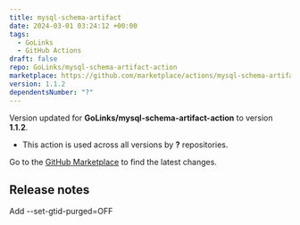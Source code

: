 ```yaml
---
title: mysql-schema-artifact
date: 2024-03-01 03:24:12 +00:00
tags:
  - GoLinks
  - GitHub Actions
draft: false
repo: GoLinks/mysql-schema-artifact-action
marketplace: https://github.com/marketplace/actions/mysql-schema-artifact
version: 1.1.2
dependentsNumber: "?"
---
```



Version updated for **GoLinks/mysql-schema-artifact-action** to version **1.1.2**.
- This action is used across all versions by **?** repositories.

Go to the [GitHub Marketplace](https://github.com/marketplace/actions/mysql-schema-artifact) to find the latest changes.

## Release notes

Add --set-gtid-purged=OFF
